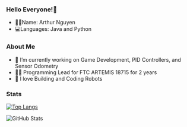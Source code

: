 ### Hello Everyone!👋
- 🐱‍🏍Name: Arthur Nguyen
- 💻Languages: Java and Python


### About Me
- 🔭 I’m currently working on Game Development, PID Controllers, and Sensor Odometry
- 👨‍💻 Programming Lead for FTC ARTEMIS 18715 for 2 years
- 🤖 I love Building and Coding Robots


### Stats
[![Top Langs](https://github-readme-stats.vercel.app/api/top-langs/?username=BoostedBanobro&layout=compact)](https://github.com/BoostedBanobro/github-readme-stats)


![GitHub Stats](https://github-readme-stats.vercel.app/api?username=BoostedBanobro&theme=tokyonight)

